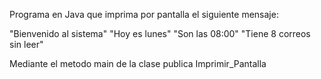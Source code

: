 Programa en Java que imprima por pantalla el siguiente mensaje:

"Bienvenido al sistema"
"Hoy es lunes"
"Son las 08:00"
"Tiene 8 correos sin leer"

Mediante el metodo main de la clase publica Imprimir_Pantalla
